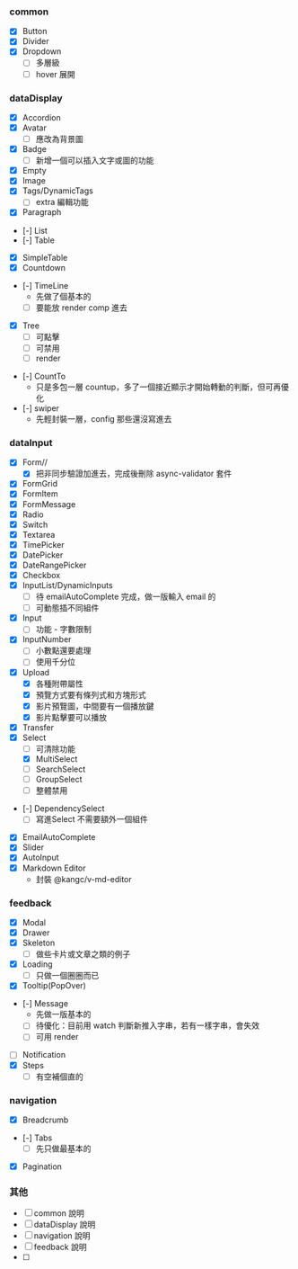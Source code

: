 ### common
- [x] Button
- [x] Divider
- [x] Dropdown
  - [ ] 多層級
  - [ ] hover 展開

### dataDisplay
- [x] Accordion
- [x] Avatar
  - [ ] 應改為背景圖
- [x] Badge
  - [ ] 新增一個可以插入文字或圖的功能
- [x] Empty
- [x] Image
- [x] Tags/DynamicTags
  - [ ] extra 編輯功能
- [x] Paragraph
- [-] List
- [-] Table
- [x] SimpleTable
- [x] Countdown
- [-] TimeLine
  - 先做了個基本的
  - [ ] 要能放 render comp 進去
- [x] Tree
  - [ ] 可點擊
  - [ ] 可禁用
  - [ ] render
- [-] CountTo 
  - 只是多包一層 countup，多了一個接近顯示才開始轉動的判斷，但可再優化
- [-] swiper
  - 先輕封裝一層，config 那些還沒寫進去
### dataInput
- [x] Form//
  - [x] 把非同步驗證加進去，完成後刪除 async-validator 套件
- [x] FormGrid
- [x] FormItem
- [x] FormMessage
- [x] Radio
- [x] Switch
- [x] Textarea
- [x] TimePicker
- [x] DatePicker
- [x] DateRangePicker
- [x] Checkbox
- [x] InputList/DynamicInputs
  - [ ] 待 emailAutoComplete 完成，做一版輸入 email 的
  - [ ] 可動態插不同組件
- [x] Input
  - [ ] 功能 - 字數限制
- [x] InputNumber
  - [ ] 小數點還要處理
  - [ ] 使用千分位
- [x] Upload
  - [x] 各種附帶屬性
  - [x] 預覽方式要有條列式和方塊形式
  - [x] 影片預覽圖，中間要有一個播放鍵
  - [x] 影片點擊要可以播放
- [x] Transfer
- [x] Select
  - [ ] 可清除功能
  - [x] MultiSelect
  - [ ] SearchSelect
  - [ ] GroupSelect
  - [ ] 整體禁用
- [-] DependencySelect
  - [ ] 寫進Select 不需要額外一個組件
- [x] EmailAutoComplete
- [x] Slider
- [x] AutoInput
- [x] Markdown Editor
  - 封裝 @kangc/v-md-editor
### feedback
- [x] Modal
- [x] Drawer
- [x] Skeleton
  - [ ] 做些卡片或文章之類的例子
- [x] Loading
  - [ ] 只做一個圈圈而已
- [x] Tooltip(PopOver)
- [-] Message
  - 先做一版基本的
  - [ ] 待優化：目前用 watch 判斷新推入字串，若有一樣字串，會失效
  - [ ] 可用 render
- [ ] Notification
- [x] Steps
  - [ ] 有空補個直的
### navigation
- [x] Breadcrumb
- [-] Tabs
  - [ ] 先只做最基本的
- [x] Pagination


### 其他
- [ ] common 說明
- [ ] dataDisplay 說明
- [ ] navigation 說明
- [ ] feedback 說明
- [ ] 